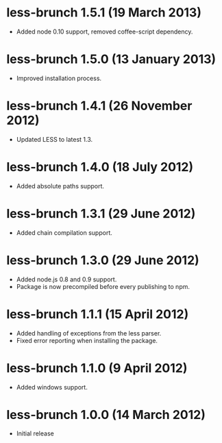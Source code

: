 # less-brunch 1.5.1 (19 March 2013)
* Added node 0.10 support, removed coffee-script dependency.

# less-brunch 1.5.0 (13 January 2013)
* Improved installation process.

# less-brunch 1.4.1 (26 November 2012)
* Updated LESS to latest 1.3.

# less-brunch 1.4.0 (18 July 2012)
* Added absolute paths support.

# less-brunch 1.3.1 (29 June 2012)
* Added chain compilation support.

# less-brunch 1.3.0 (29 June 2012)
* Added node.js 0.8 and 0.9 support.
* Package is now precompiled before every publishing to npm.

# less-brunch 1.1.1 (15 April 2012)
* Added handling of exceptions from the less parser.
* Fixed error reporting when installing the package.

# less-brunch 1.1.0 (9 April 2012)
* Added windows support.

# less-brunch 1.0.0 (14 March 2012)
* Initial release
